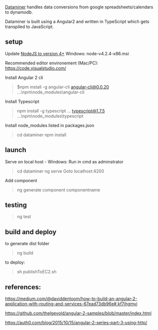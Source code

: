 [Dataminer](https://github.com/col42dev/dataminer) handles data conversions from google spreadsheets/calendars to dynamodb.

Dataminer is built using a Angular2 and written in TypeScript which gets transpiled to JavaScript. 

## setup

Update [NodeJS to version 4+](https://nodejs.org/en/download/) Windows: node-v4.2.4-x86.msi


Recommended editor environement (Mac/PC): https://code.visualstudio.com/


Install Angular 2 cli
> $npm install -g angular-cli
angular-cli@0.0.20 ...\npm\node_modules\angular-cli

Install Typescript
>npm install -g typescript
...
typescript@1.7.5 ...\npm\node_modules\typescript


Install node_modules listed in packages.json
>cd dataminer
>npm install 

## launch


Serve on local host - Windows: Run in cmd as adminstrator
> cd dataminer 
> ng serve
Goto localhost:4200

Add component
> ng generate component componentname


## testing

> ng test

## build and deploy

to generate dist folder
> ng build

to deploy:
> sh publishToEC2.sh

## references:

https://medium.com/@daviddentoom/how-to-build-an-angular-2-application-with-routing-and-services-67ead73db96e#.kf7ihgmyi

https://github.com/thelgevold/angular-2-samples/blob/master/index.html

https://auth0.com/blog/2015/10/15/angular-2-series-part-3-using-http/
